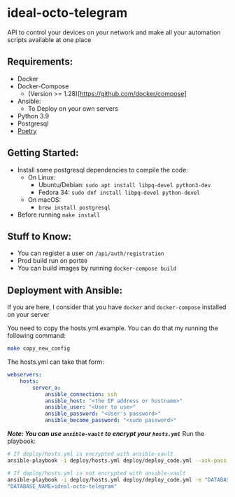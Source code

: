 # ideal-octo-telegram

API to control your devices on your network and make all your automation scripts available at one place


## Requirements:

* Docker
* Docker-Compose
    * (Version >= 1.28)[https://github.com/docker/compose]
* Ansible:
    * To Deploy on your own servers
* Python 3.9
* Postgresql
* [Poetry](https://python-poetry.org/docs/#installation)


## Getting Started:

* Install some postgresql dependencies to compile the code:
    * On Linux:
        * Ubuntu/Debian: `sudo apt install libpq-devel python3-dev`
        * Fedora 34: `sudo dnf install libpq-devel python-devel`
    * On macOS:
        * `brew install postgresql`
* Before running `make install`

## Stuff to Know:

* You can register a user on `/api/auth/registration`
* Prod build run on port`80`
* You can build images by running `docker-compose build`

## Deployment with Ansible:

If you are here, I consider that you have `docker` and `docker-compose` installed on your server

You need to copy the hosts.yml.example. You can do that my running
the following command:

```bash
make copy_new_config
```

The hosts.yml can take that form:

```yml
webservers:
    hosts:
        server_a:
            ansible_connection: ssh
            ansible_host: "<the IP address or hostname>"
            ansible_user: "<User to use>"
            ansible_password: "<User's password>"
            ansible_become_password: "<sudo password>"
```

***Note: You can use `ansible-vault` to encrypt your `hosts.yml`***
Run the playbook:

```bash
# If deploy/hosts.yml is encrypted with ansible-vault
ansible-playbook -i deploy/hosts.yml deploy/deploy_code.yml --ask-pass

# If deploy/hosts.yml is not encrypted with ansible-vault
ansible-playbook -i deploy/hosts.yml deploy/deploy_code.yml -e "DATABASE_USERNAME=a_database_username" -e "DATABASE_PASSWORD=a_long_password" -e
"DATABASE_NAME=ideal-octo-telegram"
```

